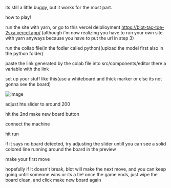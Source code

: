 its still a little buggy, but it works for the most part. 

how to play!

run the site with yarn, or go to this vercel delplioyment https://blot-tac-toe-2sxa.vercel.app/ (although i'm now realizing you have to run your own site with yarn anyways because you have to put the url in step 3)

run the collab file(in the fodler called python)(upload the model first also in the python folder)

paste the link generated by the colab file into src/components/editor there a variable with the link

set up your stuff like this(use a whiteboard and thick marker or else its not gonna see the board)

![image](https://github.com/user-attachments/assets/59ccebe5-2f63-42bc-b021-771c242bd66e)

adjust hte slider to around 200

hit the 2nd make new board button

connect the machine

hit run

if it says no board detected, try adjusting the slider untill you can see a solid colored line running around the board in the preview

make your first move

hopefully if it doesn't break, blot will make the next move, and you can keep going untill someone wins or its a tie! once the game ends, just wipe the board clean, and click make new board again


